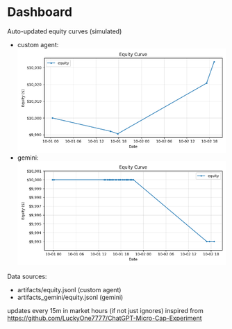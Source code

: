 # Dashboard

Auto-updated equity curves (simulated)

- custom agent: ![Equity Curve](artifacts/equity.png?v=1a9ed24)
- gemini: ![Equity Curve (Gemini)](artifacts_gemini/equity.png?v=1a9ed24)

Data sources:
- artifacts/equity.jsonl (custom agent)
- artifacts_gemini/equity.jsonl (gemini)

updates every 15m in market hours (if not just ignores)
inspired from https://github.com/LuckyOne7777/ChatGPT-Micro-Cap-Experiment